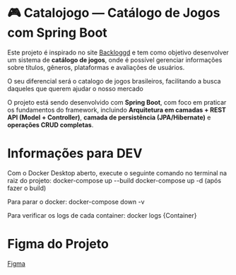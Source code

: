 # 🎮 Catalojogo — Catálogo de Jogos com Spring Boot

Este projeto é inspirado no site [Backloggd](https://backloggd.com/) e tem como objetivo desenvolver um sistema de **catálogo de jogos**, onde é possível gerenciar informações sobre títulos, gêneros, plataformas e avaliações de usuários.

O seu diferencial será o catalogo de jogos brasileiros, facilitando a busca daqueles que querem ajudar o nosso mercado

O projeto está sendo desenvolvido com **Spring Boot**, com foco em praticar os fundamentos do framework, incluindo **Arquitetura em camadas + REST API (Model + Controller)**, **camada de persistência (JPA/Hibernate)** e **operações CRUD completas**.




# Informações para DEV

Com o Docker Desktop aberto, execute o seguinte comando no terminal na raiz do projeto:
docker-compose up --build
docker-compose up -d (após fazer o build)

Para parar o docker:
docker-compose down -v

Para verificar os logs de cada container:
docker logs {Container}

# Figma do Projeto 

[Figma](https://www.figma.com/design/BZu9nbBK7w7LhygD4caJ9c/CatalogoJogos?t=0MHUXJfzxyXmVBVc-0)
